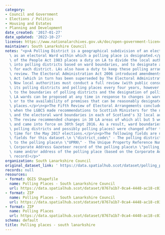 ```yaml
---
category:
- Council and Government
- Elections / Politics
- Housing and Estates
- Planning and Development
date_created: '2017-01-27'
date_updated: '2022-10-27'
license: https://www.nationalarchives.gov.uk/doc/open-government-licence/version/3/
maintainer: South Lanarkshire Council
notes: "<p>A Polling District is a geographical subdivision of an electoral area such\
  \ as an electoral Ward within which a polling place is designated.</p>\n<p>The Representation\
  \ of the People Act 1983 places a duty on LA to divide the local authority area\
  \ into polling districts based on ward boundaries, and to designate a polling place\
  \ for each district. LAs also have a duty to keep these polling arrangements under\
  \ review. The Electoral Administration Act 2006 introduced amendments to the 1983\
  \ Act (which in turn has been superseded by The Electoral Administration Act 2013).\
  \ Now local authorities must conduct a full review (with public consultation) of\
  \ its polling districts and polling places every four years, however adjustments\
  \ to the boundaries of polling districts and the designation of polling places within\
  \ LA wards can be proposed at any time in response to changes in ward boundaries\
  \ or to the availability of premises that can be reasonably designated as polling\
  \ places.</p>\n<p>The Fifth Review of Electoral Arrangements concluded in May 2016\
  \ when the LGBCS made recommendations to Scottish Ministers for the number of Councillors\
  \ and the electoral ward boundaries in each of Scotland's 32 local authorities.\
  \ The review recommended changes in 30 LA areas of which all but 5 were accepted\
  \ and came into force on 30th Sept 2016. As a result, ward boundaries (and therefore\
  \ polling districts and possibly polling places) were changed after this date in\
  \ time for the May 2017 elections.</p>\n<p>The following fields are now MANDATORY\
  \ fields for this dataset.\n \"district_code\" - The polling district code linked\
  \ to the polling place\n \"UPRN\" - The Unique Property Reference Number for the\
  \ Corporate Address Gazeteer record of the polling place\n \"polling_place\" - The\
  \ name and/or address of the polling place (based on the Corporate Address Gazeteer\
  \ record)</p>"
organization: South Lanarkshire Council
original_dataset_link: ' https://data.spatialhub.scot/dataset/polling_places-sl'
records: null
resources:
- format: QGIS Shapefile
  name: Polling Places - South Lanarkshire Council
  url: https://data.spatialhub.scot/dataset/8767a1b7-0ca4-4448-ac18-c0341842ccca/resource/2954e203-a5bb-40b3-91d0-19dba03c0ef7/download/pplaces23032017.shp
- format: ZIP
  name: Polling Places - South Lanarkshire Council
  url: https://data.spatialhub.scot/dataset/8767a1b7-0ca4-4448-ac18-c0341842ccca/resource/33c987ba-9334-42f6-b521-049c5c805a1f/download/pplaces23032017.zip
- format: ZIP
  name: Polling Places
  url: https://data.spatialhub.scot/dataset/8767a1b7-0ca4-4448-ac18-c0341842ccca/resource/f969f7cc-95da-4056-8c95-cf49903045fb/download/pp_2019v1_custom_point.zip
schema: default
title: Polling places - south lanarkshire
---
```

